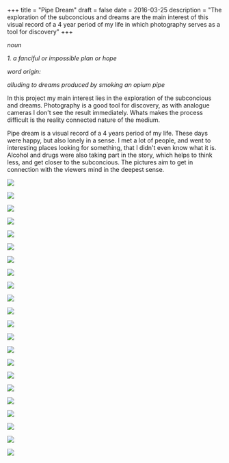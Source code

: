 +++
title = "Pipe Dream"
draft = false
date = 2016-03-25
description = "The exploration of the subconcious and dreams are the main interest of this visual record of a 4 year period of my life in which photography serves as a tool for discovery"
+++

_noun_

_1. a fanciful or impossible plan or hope_

_word origin:_

_alluding to dreams produced by smoking an opium pipe_

In this project my main interest lies in the exploration of the subconcious and dreams. Photography is a good tool for discovery, as with analogue cameras I don't see the result immediately. Whats makes the process difficult is the reality connected nature of the medium.

Pipe dream is a visual record of a 4 years period of my life. These days were happy, but also lonely in a sense. I met a lot of people, and went to interesting places looking for something, that I didn't even know what it is. Alcohol and drugs were also taking part in the story, which helps to think less, and get closer to the subconcious. The pictures aim to get in connection with the viewers mind in the deepest sense.

![](http://www.nebulonphotography.net/img/pipe_dream/pipe_dream_00002.jpg)

![](http://www.nebulonphotography.net/img/pipe_dream/pipe_dream_00003.jpg)

![](http://www.nebulonphotography.net/img/pipe_dream/pipe_dream_00004.jpg)

![](http://www.nebulonphotography.net/img/pipe_dream/pipe_dream_00005.jpg)

![](http://www.nebulonphotography.net/img/pipe_dream/pipe_dream_00006.jpg)

![](http://www.nebulonphotography.net/img/pipe_dream/pipe_dream_00007.jpg)

![](http://www.nebulonphotography.net/img/pipe_dream/pipe_dream_00008.jpg)

![](http://www.nebulonphotography.net/img/pipe_dream/pipe_dream_00009.jpg)

![](http://www.nebulonphotography.net/img/pipe_dream/pipe_dream_00010.jpg)

![](http://www.nebulonphotography.net/img/pipe_dream/pipe_dream_00011.jpg)

![](http://www.nebulonphotography.net/img/pipe_dream/pipe_dream_00012.jpg)

![](http://www.nebulonphotography.net/img/pipe_dream/pipe_dream_00013.jpg)

![](http://www.nebulonphotography.net/img/pipe_dream/pipe_dream_00014.jpg)

![](http://www.nebulonphotography.net/img/pipe_dream/pipe_dream_00015.jpg)

![](http://www.nebulonphotography.net/img/pipe_dream/pipe_dream_00016.jpg)

![](http://www.nebulonphotography.net/img/pipe_dream/pipe_dream_00017.jpg)

![](http://www.nebulonphotography.net/img/pipe_dream/pipe_dream_00018.jpg)

![](http://www.nebulonphotography.net/img/pipe_dream/pipe_dream_00019.jpg)

![](http://www.nebulonphotography.net/img/pipe_dream/pipe_dream_00020.jpg)

![](http://www.nebulonphotography.net/img/pipe_dream/pipe_dream_00021.jpg)

![](http://www.nebulonphotography.net/img/pipe_dream/pipe_dream_00022.jpg)

![](http://www.nebulonphotography.net/img/pipe_dream/pipe_dream_00023.jpg)
